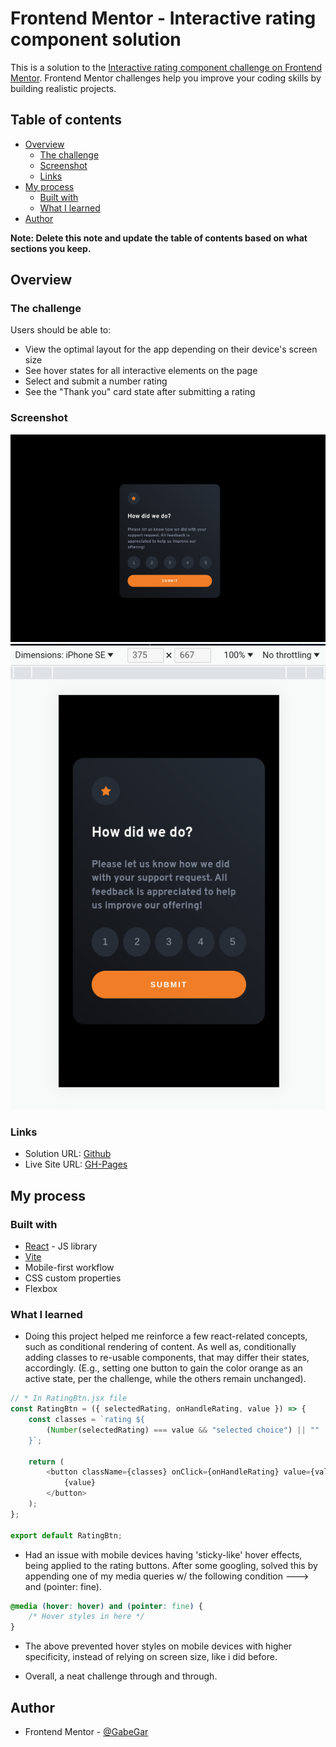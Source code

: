 # Frontend Mentor - Interactive rating component solution

This is a solution to the [Interactive rating component challenge on Frontend Mentor](https://www.frontendmentor.io/challenges/interactive-rating-component-koxpeBUmI). Frontend Mentor challenges help you improve your coding skills by building realistic projects.

## Table of contents

-   [Overview](#overview)
    -   [The challenge](#the-challenge)
    -   [Screenshot](#screenshot)
    -   [Links](#links)
-   [My process](#my-process)
    -   [Built with](#built-with)
    -   [What I learned](#what-i-learned)
-   [Author](#author)

**Note: Delete this note and update the table of contents based on what sections you keep.**

## Overview

### The challenge

Users should be able to:

-   View the optimal layout for the app depending on their device's screen size
-   See hover states for all interactive elements on the page
-   Select and submit a number rating
-   See the "Thank you" card state after submitting a rating

### Screenshot

![Desktop ver](src/screenshots/desktop-ver.png)
![Mobile ver](src/screenshots/mobile-ver.png)

### Links

-   Solution URL: [Github](https://github.com/GabeGar/FM-interactive-rating-component)
-   Live Site URL: [GH-Pages](https://gabegar.github.io/FM-interactive-rating-component/)

## My process

### Built with

-   [React](https://reactjs.org/) - JS library
-   [Vite](https://vitejs.dev/)
-   Mobile-first workflow
-   CSS custom properties
-   Flexbox

### What I learned

-   Doing this project helped me reinforce a few react-related concepts, such as conditional rendering of content.
    As well as, conditionally adding classes to re-usable components, that may differ their states, accordingly.
    (E.g., setting one button to gain the color orange as an active state, per the challenge,
    while the others remain unchanged).

```js - react
// * In RatingBtn.jsx file
const RatingBtn = ({ selectedRating, onHandleRating, value }) => {
    const classes = `rating ${
        (Number(selectedRating) === value && "selected choice") || ""
    }`;

    return (
        <button className={classes} onClick={onHandleRating} value={value}>
            {value}
        </button>
    );
};

export default RatingBtn;
```

-   Had an issue with mobile devices having 'sticky-like' hover effects, being applied to the rating buttons.
    After some googling, solved this by appending one of my media queries w/ the following condition ---> and (pointer: fine).

```css
@media (hover: hover) and (pointer: fine) {
    /* Hover styles in here */
}
```

-   The above prevented hover styles on mobile devices with higher specificity, instead of relying on screen
    size, like i did before.

-   Overall, a neat challenge through and through.

## Author

-   Frontend Mentor - [@GabeGar](https://www.frontendmentor.io/profile/GabeGar)
